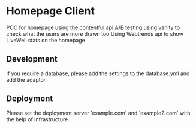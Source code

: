 # Homepage Client

POC for homepage using the contentful api
A/B testing using vanity to check what the users are more drawn too
Using Webtrends api to show LiveWell stats on the homepage

## Development

If you require a database, please add the settings to the database.yml and add the adaptor

## Deployment

Please set the deployment server 'example.com' and 'example2.com' with the help of infrastructure

